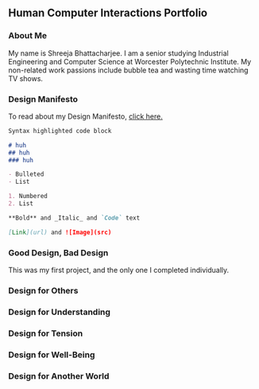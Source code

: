 ## Human Computer Interactions Portfolio

### About Me

My name is Shreeja Bhattacharjee. I am a senior studying Industrial Engineering and Computer Science at Worcester Polytechnic Institute. My non-related work passions include bubble tea and wasting time watching TV shows. 

### Design Manifesto

To read about my Design Manifesto, [click here.](https://medium.com/@bhattacharjee.shreeja_7950/design-manifesto-cd1d3741dc89)

```markdown
Syntax highlighted code block

# huh
## huh
### huh

- Bulleted
- List

1. Numbered
2. List

**Bold** and _Italic_ and `Code` text

[Link](url) and ![Image](src)
```

### Good Design, Bad Design
This was my first project, and the only one I completed individually.

### Design for Others
### Design for Understanding
### Design for Tension
### Design for Well-Being
### Design for Another World

